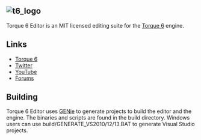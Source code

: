 ![t6_logo](http://i.imgur.com/xHh9MAY.png)
-------

Torque 6 Editor is an MIT licensed editing suite for the [Torque 6](https://github.com/andr3wmac/Torque6/) engine.

Links
--------

 - [Torque 6](https://github.com/andr3wmac/Torque6/)
 - [Twitter](https://twitter.com/torque6engine)
 - [YouTube](https://www.youtube.com/channel/UCD--TmjTZU9FstD5yg4yKDg)
 - [Forums](http://forums.torque3d.org/viewforum.php?f=32)

Building
--------

Torque 6 Editor uses [GENie](https://github.com/bkaradzic/genie) to generate projects to build the editor and the engine.  The binaries and scripts are found in the build directory. Windows users can use build/GENERATE_VS2010/12/13.BAT to generate Visual Studio projects. 
